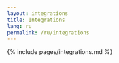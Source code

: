 ```yaml
---
layout: integrations
title: Integrations
lang: ru
permalink: /ru/integrations
---
```


{% include pages/integrations.md %}
